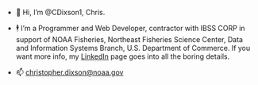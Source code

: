 - :wave: Hi, I’m @CDixson1, Chris. 

- :business_suit_levitating: I’m a Programmer and Web Developer, contractor with IBSS CORP in support of NOAA Fisheries, Northeast Fisheries Science Center, Data and Information Systems Branch,  U.S. Department of Commerce. If you want more info, my [LinkedIn](https://www.linkedin.com/in/cdixson/) page goes into all the boring details.

- 📫 christopher.dixson@noaa.gov

<!---
CDixson1/CDixson1 is a ✨ special ✨ repository because its `README.md` (this file) appears on your GitHub profile.
You can click the Preview link to take a look at your changes.
--->
